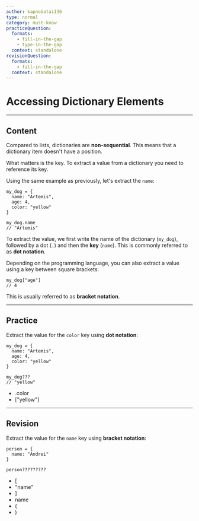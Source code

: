 ```yaml
---
author: kapnobatai136
type: normal
category: must-know
practiceQuestion:
  formats:
    - fill-in-the-gap
    - type-in-the-gap
  context: standalone
revisionQuestion:
  formats:
    - fill-in-the-gap
  context: standalone
---
```


# Accessing Dictionary Elements


---

## Content

Compared to lists, dictionaries are **non-sequential**. This means that a dictionary item doesn't have a position.

What matters is the key. To extract a value from a dictionary you need to reference its key.

Using the same example as previously, let's extract the `name`:

```plain-text
my_dog = {
  name: "Artemis",
  age: 4,
  color: "yellow"
}

my_dog.name
// "Artemis"
```

To extract the value, we first write the name of the dictionary (`my_dog`), followed by a dot (`.`) and then the **key** (`name`). This is commonly referred to as **dot notation**.

Depending on the programming language, you can also extract a value using a key between square brackets:

```plain-text
my_dog["age"]
// 4
```

This is usually referred to as **bracket notation**.


---

## Practice

Extract the value for the `color` key using **dot notation**:

```plain-text
my_dog = {
  name: "Artemis",
  age: 4,
  color: "yellow"
}

my_dog???
// "yellow"
```

- .color
- ["yellow"]


---

## Revision

Extract the value for the `name` key using **bracket notation**:

```plain-text
person = {
  name: "Andrei"
}

person?????????
```

- [
- "name"
- ]
- name
- (
- )

